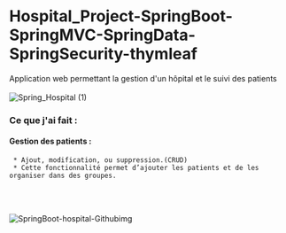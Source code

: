 ﻿# Hospital_Project-SpringBoot-SpringMVC-SpringData-SpringSecurity-thymleaf
 Application web permettant la gestion d'un hôpital et le suivi des patients
 <br></br>
 ![Spring_Hospital (1)](https://user-images.githubusercontent.com/79877072/221596848-0daf50a8-a682-4558-b525-4d8e6ce785bb.jpg)
 
 ### Ce que j'ai fait :
 #### Gestion des patients : 
     * Ajout, modification, ou suppression.(CRUD)
     * Cette fonctionnalité permet d’ajouter les patients et de les organiser dans des groupes.
  <br></br>
 
![SpringBoot-hospital-Githubimg](https://user-images.githubusercontent.com/79877072/221601359-16d81739-475a-43aa-998f-39d7eb3ddbde.PNG)

